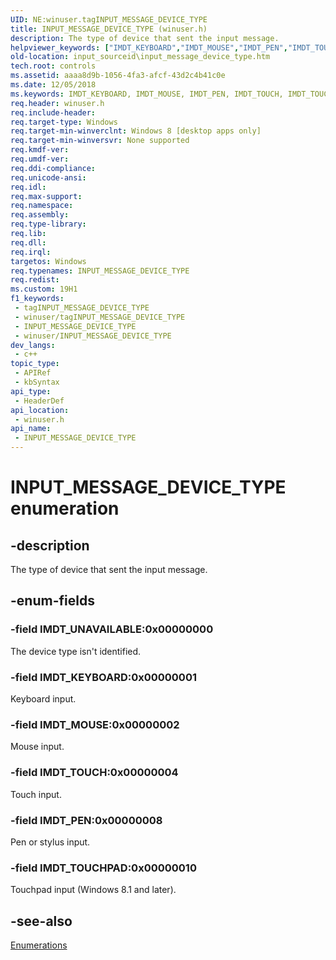 ```yaml
---
UID: NE:winuser.tagINPUT_MESSAGE_DEVICE_TYPE
title: INPUT_MESSAGE_DEVICE_TYPE (winuser.h)
description: The type of device that sent the input message.
helpviewer_keywords: ["IMDT_KEYBOARD","IMDT_MOUSE","IMDT_PEN","IMDT_TOUCH","IMDT_TOUCHPAD","IMDT_UNAVAILABLE","INPUT_MESSAGE_DEVICE_TYPE","INPUT_MESSAGE_DEVICE_TYPE enumeration","input_sourceid.input_message_device_type","inputsourceid.input_message_device_type","winuser/IMDT_KEYBOARD","winuser/IMDT_MOUSE","winuser/IMDT_PEN","winuser/IMDT_TOUCH","winuser/IMDT_TOUCHPAD","winuser/IMDT_UNAVAILABLE","winuser/INPUT_MESSAGE_DEVICE_TYPE"]
old-location: input_sourceid\input_message_device_type.htm
tech.root: controls
ms.assetid: aaaa8d9b-1056-4fa3-afcf-43d2c4b41c0e
ms.date: 12/05/2018
ms.keywords: IMDT_KEYBOARD, IMDT_MOUSE, IMDT_PEN, IMDT_TOUCH, IMDT_TOUCHPAD, IMDT_UNAVAILABLE, INPUT_MESSAGE_DEVICE_TYPE, INPUT_MESSAGE_DEVICE_TYPE enumeration, input_sourceid.input_message_device_type, inputsourceid.input_message_device_type, winuser/IMDT_KEYBOARD, winuser/IMDT_MOUSE, winuser/IMDT_PEN, winuser/IMDT_TOUCH, winuser/IMDT_TOUCHPAD, winuser/IMDT_UNAVAILABLE, winuser/INPUT_MESSAGE_DEVICE_TYPE
req.header: winuser.h
req.include-header: 
req.target-type: Windows
req.target-min-winverclnt: Windows 8 [desktop apps only]
req.target-min-winversvr: None supported
req.kmdf-ver: 
req.umdf-ver: 
req.ddi-compliance: 
req.unicode-ansi: 
req.idl: 
req.max-support: 
req.namespace: 
req.assembly: 
req.type-library: 
req.lib: 
req.dll: 
req.irql: 
targetos: Windows
req.typenames: INPUT_MESSAGE_DEVICE_TYPE
req.redist: 
ms.custom: 19H1
f1_keywords:
 - tagINPUT_MESSAGE_DEVICE_TYPE
 - winuser/tagINPUT_MESSAGE_DEVICE_TYPE
 - INPUT_MESSAGE_DEVICE_TYPE
 - winuser/INPUT_MESSAGE_DEVICE_TYPE
dev_langs:
 - c++
topic_type:
 - APIRef
 - kbSyntax
api_type:
 - HeaderDef
api_location:
 - winuser.h
api_name:
 - INPUT_MESSAGE_DEVICE_TYPE
---
```


# INPUT_MESSAGE_DEVICE_TYPE enumeration


## -description

The type of device that sent the input message.

## -enum-fields

### -field IMDT_UNAVAILABLE:0x00000000

The device type isn't identified.

### -field IMDT_KEYBOARD:0x00000001

Keyboard input.

### -field IMDT_MOUSE:0x00000002

Mouse input.

### -field IMDT_TOUCH:0x00000004

Touch input.

### -field IMDT_PEN:0x00000008

Pen or stylus input.

### -field IMDT_TOUCHPAD:0x00000010

Touchpad input (Windows 8.1 and later).

## -see-also

<a href="/previous-versions/windows/desktop/input_sourceid/enumerations">Enumerations</a>
